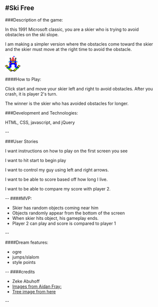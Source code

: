 
#Ski Free  
--

###Description of the game:

In this 1991 Microsoft classic, you are a skier who is trying to avoid obstacles on the ski slope. 

 I am making a simpler version where the obstacles come toward the skier and the skier must move at the right time to avoid the obstacle. 

 ![Screenshot](./skier.png)

####How to Play: 

Click start and move your skier left and right to avoid obstacles. After you crash, it is player 2's turn. 

The winner is the skier who has avoided obstacles for longer. 


###Development and Technologies: 

<p> HTML, CSS, javascript, and jQuery </p>

--

###User Stories

I want instructions on how to play on the first screen you see

I want to hit start to begin play

I want to control my guy using left and right arrows.

I want to be able to score based off how long I live.

I want to be able to compare my score with player 2.


--
####MVP:

- Skier has random objects coming near him 
- Objects randomly appear from the bottom of the screen
- When skier hits object, his gameplay ends. 
- Player 2 can play and score is compared to player 1

--


####Dream features:
- ogre
- jumps/slalom
- style points


--
####credits
- Zeke Abuhoff
- [Images from Aidan Fray:](https://goo.gl/images/YL8UJN)
- [Tree image from here](https://goo.gl/images/3WBY6i)




--





